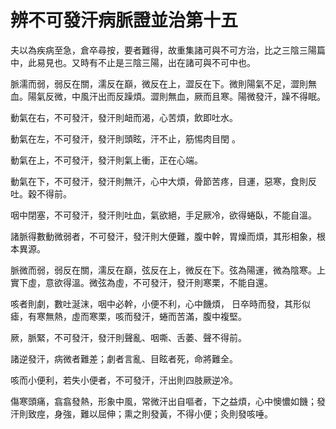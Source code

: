# 辨不可發汗病脈證並治第十五

夫以為疾病至急，倉卒尋按，要者難得，故重集諸可與不可方治，比之三陰三陽篇中，此易見也。又時有不止是三陰三陽，出在諸可與不可中也。

脈濡而弱，弱反在關，濡反在巔，微反在上，澀反在下。微則陽氣不足，澀則無血。陽氣反微，中風汗出而反躁煩。澀則無血，厥而且寒。陽微發汗，躁不得眠。

動氣在右，不可發汗，發汗則衄而渴，心苦煩，飲即吐水。

動氣在左，不可發汗，發汗則頭眩，汗不止，筋惕肉目閏 。

動氣在上，不可發汗，發汗則氣上衝，正在心端。

動氣在下，不可發汗，發汗則無汗，心中大煩，骨節苦疼，目運，惡寒，食則反吐。穀不得前。

咽中閉塞，不可發汗，發汗則吐血，氣欲絕，手足厥冷，欲得蜷臥，不能自溫。

諸脈得數動微弱者，不可發汗，發汗則大便難，腹中幹，胃燥而煩，其形相象，根本異源。

脈微而弱，弱反在關，濡反在巔，弦反在上，微反在下。弦為陽運，微為陰寒。上實下虛，意欲得溫。微弦為虛，不可發汗，發汗則寒栗，不能自還。

咳者則劇，數吐涎沫，咽中必幹，小便不利，心中饑煩， 日卒時而發，其形似瘧，有寒無熱，虛而寒栗，咳而發汗，蜷而苦滿，腹中複堅。

厥，脈緊，不可發汗，發汗則聲亂、咽嘶、舌萎、聲不得前。

諸逆發汗，病微者難差；劇者言亂、目眩者死，命將難全。

咳而小便利，若失小便者，不可發汗，汗出則四肢厥逆冷。

傷寒頭痛，翕翕發熱，形象中風，常微汗出自嘔者，下之益煩，心中懊憹如饑；發汗則致痙，身強，難以屈伸；熏之則發黃，不得小便；灸則發咳唾。